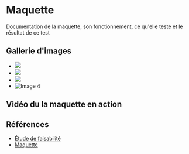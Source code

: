 # Maquette

Documentation de la maquette, son fonctionnement, ce qu'elle teste et le résultat de ce test

## Gallerie d'images

* ![](../../Assets/images/maquette_image/projecteur_photo.png)
* ![](../../Assets/images/maquette_image/setup_projo.png)
* ![](../../Assets/images/maquette_image/photo_de_groupe.png)
* ![Image 4](https://placehold.co/400x400?text=4+image)

## Vidéo du la maquette en action

## Références 

* [Étude de faisabilité](https://tim-montmorency.com/582523-gestion/#/contenus/4_faisabilite/10_etude/)
* [Maquette](https://tim-montmorency.com/582523-gestion/#/contenus/4_faisabilite/30_maquette/)

